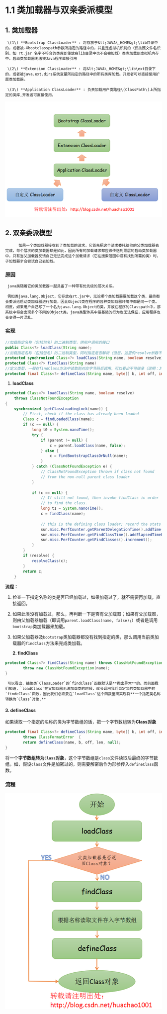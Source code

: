 # 1.1 类加载器与双亲委派模型

## 1. 类加载器

     \(1\) **Bootstrap ClassLoader** : 将存放于&lt;JAVA\_HOME&gt;\lib目录中的，或者被-Xbootclasspath参数所指定的路径中的，并且是虚拟机识别的（仅按照文件名识别，如 rt.jar 名字不符合的类库即使放在lib目录中也不会被加载）类库加载到虚拟机内存中。启动类加载器无法被Java程序直接引用

     \(2\) **Extension ClassLoader** : 将&lt;JAVA\_HOME&gt;\lib\ext目录下的，或者被java.ext.dirs系统变量所指定的路径中的所有类库加载。开发者可以直接使用扩展类加载器。

     \(3\) **Application ClassLoader** : 负责加载用户类路径\(ClassPath\)上所指定的类库,开发者可直接使用。

![&#x7C7B;&#x52A0;&#x8F7D;&#x5668;](../../.gitbook/assets/image%20%28221%29.png)

##  2. 双亲委派模型

          如果一个类加载器接收到了类加载的请求，它首先把这个请求委托给他的父类加载器去完成，每个层次的类加载器都是如此，因此所有的加载请求都应该传送到顶层的启动类加载器中，只有当父加载器反馈自己无法完成这个加载请求（它在搜索范围中没有找到所需的类）时，子加载器才会尝试自己去加载。

### 原因

     java类随着它的类加载器一起具备了一种带有优先级的层次关系。

     例如类java.lang.Object，它存放在rt.jar中，无论哪个类加载器要加载这个类，最终都会委派给启动类加载器进行加载，因此Object类在程序的各种类加载器环境中都是同一个类。相反，如果用户自己写了一个名为java.lang.Object的类，并放在程序的Classpath中，那系统中将会出现多个不同的Object类，java类型体系中最基础的行为也无法保证，应用程序也会变得一片混乱。

### 实现



```java
//加载指定名称（包括包名）的二进制类型，供用户调用的接口
public Class<?> loadClass(String name);
//加载指定名称（包括包名）的二进制类型，同时指定是否解析（但是，这里的resolve参数不一定真正能达到解析的效果），供继承用
protected synchronized Class<?> loadClass(String name, boolean resolve);
protected Class<?> findClass(String name)
//定义类型，一般在findClass方法中读取到对应字节码后调用，可以看出不可继承（说明：JVM已经实现了对应的具体功能，解析对应的字节码，产生对应的内部数据结构放置到方法区，所以无需覆写，直接调用就可以了）
protected final Class<?> defineClass(String name, byte[] b, int off, int len) throws ClassFormatError{}
```

1.  **loadClass**

```java
protected Class<?> loadClass(String name, boolean resolve)
    throws ClassNotFoundException
{
    synchronized (getClassLoadingLock(name)) {
        // First, check if the class has already been loaded
        Class c = findLoadedClass(name);
        if (c == null) {
            long t0 = System.nanoTime();
            try {
                if (parent != null) {
                    c = parent.loadClass(name, false);
                } else {
                    c = findBootstrapClassOrNull(name);
                }
            } catch (ClassNotFoundException e) {
                // ClassNotFoundException thrown if class not found
                // from the non-null parent class loader
            }

            if (c == null) {
                // If still not found, then invoke findClass in order
                // to find the class.
                long t1 = System.nanoTime();
                c = findClass(name);

                // this is the defining class loader; record the stats
                sun.misc.PerfCounter.getParentDelegationTime().addTime(t1 - t0);
                sun.misc.PerfCounter.getFindClassTime().addElapsedTimeFrom(t1);
                sun.misc.PerfCounter.getFindClasses().increment();
            }
        }
        if (resolve) {
            resolveClass(c);
        }
        return c;
    }

```

**流程：**

1. 检查一下指定名称的类是否已经加载过，如果加载过了，就不需要再加载，直接返回。
2. 如果此类没有加载过，那么，再判断一下是否有父加载器；如果有父加载器，则由父加载器加载（即调用`parent.loadClass(name, false);`）或者是调用`bootstrap`类加载器来加载。
3. 如果父加载器及`bootstrap`类加载器都没有找到指定的类，那么调用当前类加载器的`findClass`方法来完成类加载。

    **2. findClass**

```java
protected Class<?> findClass(String name) throws ClassNotFoundException {
        throw new ClassNotFoundException(name);
}
```

     可以看出，抽象类`ClassLoader`的`findClass`函数默认是**抛出异常**的。而前面我们知道，`loadClass`在父加载器无法加载类的时候，就会调用我们自定义的类加载器中的`findeClass`函数，因此我们必须要在`loadClass`这个函数里面实现将**一个指定类名称转换为`Class`对象.**

####     3. defineClass

 如果读取一个指定的名称的类为字节数组的话，把一个字节数组转为**Class对象**

```java
protected final Class<?> defineClass(String name, byte[] b, int off, int len)
        throws ClassFormatError  {
        return defineClass(name, b, off, len, null);
}
```

 将一个**字节数组转为`Class`对象**，这个字节数组是`class`文件读取后最终的字节数组。如，假设`class`文件是加密过的，则需要解密后作为形参传入`defineClass`函数。

### 流程

![ &#x53CC;&#x4EB2;&#x59D4;&#x6D3E;&#x6A21;&#x578B;](../../.gitbook/assets/image%20%28390%29.png)

